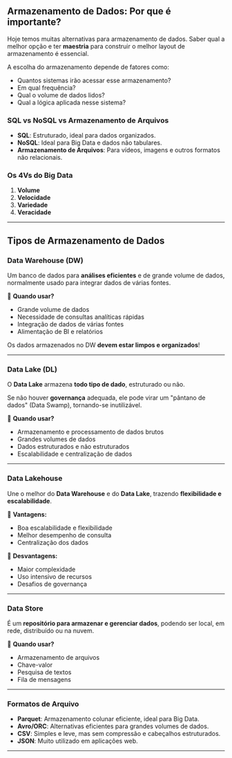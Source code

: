 
## **Armazenamento de Dados: Por que é importante?**

Hoje temos muitas alternativas para armazenamento de dados. Saber qual a melhor opção e ter **maestria** para construir o melhor layout de armazenamento é essencial.

A escolha do armazenamento depende de fatores como:
- Quantos sistemas irão acessar esse armazenamento?
- Em qual frequência?
- Qual o volume de dados lidos?
- Qual a lógica aplicada nesse sistema?

### **SQL vs NoSQL vs Armazenamento de Arquivos**
- **SQL**: Estruturado, ideal para dados organizados.
- **NoSQL**: Ideal para Big Data e dados não tabulares.
- **Armazenamento de Arquivos**: Para vídeos, imagens e outros formatos não relacionais.

### **Os 4Vs do Big Data**
1. **Volume**
2. **Velocidade**
3. **Variedade**
4. **Veracidade**

---

## Tipos de Armazenamento de Dados

### **Data Warehouse (DW)**
Um banco de dados para **análises eficientes** e de grande volume de dados, normalmente usado para integrar dados de várias fontes.

📌 **Quando usar?**
- Grande volume de dados
- Necessidade de consultas analíticas rápidas
- Integração de dados de várias fontes
- Alimentação de BI e relatórios

Os dados armazenados no DW **devem estar limpos e organizados**!

---

### **Data Lake (DL)**
O **Data Lake** armazena **todo tipo de dado**, estruturado ou não.  

Se não houver **governança** adequada, ele pode virar um "pântano de dados" (Data Swamp), tornando-se inutilizável.

📌 **Quando usar?**
- Armazenamento e processamento de dados brutos
- Grandes volumes de dados
- Dados estruturados e não estruturados
- Escalabilidade e centralização de dados

---

### **Data Lakehouse**
Une o melhor do **Data Warehouse** e do **Data Lake**, trazendo **flexibilidade e escalabilidade**.

📌 **Vantagens:**
- Boa escalabilidade e flexibilidade
- Melhor desempenho de consulta
- Centralização dos dados

📌 **Desvantagens:**
- Maior complexidade
- Uso intensivo de recursos
- Desafios de governança

---

### **Data Store**
É um **repositório para armazenar e gerenciar dados**, podendo ser local, em rede, distribuído ou na nuvem.  

📌 **Quando usar?**
- Armazenamento de arquivos
- Chave-valor
- Pesquisa de textos
- Fila de mensagens

---

### **Formatos de Arquivo**
- **Parquet**: Armazenamento colunar eficiente, ideal para Big Data.
- **Avro/ORC**: Alternativas eficientes para grandes volumes de dados.
- **CSV**: Simples e leve, mas sem compressão e cabeçalhos estruturados.
- **JSON**: Muito utilizado em aplicações web.

---